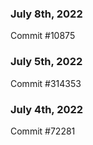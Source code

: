 ### July 8th, 2022

Commit #10875

### July 5th, 2022

Commit #314353


### July 4th, 2022

Commit #72281
